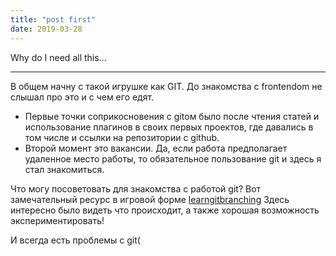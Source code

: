 ```yaml
---
title: "post first"
date: 2019-03-28
---
```


Why do I need all this...
- - - - 
В общем начну с такой игрушке как GIT. До знакомства с frontendom не слышал про это и с чем его едят. 
* Первые точки соприкосновения с gitом было после чтения статей и использование плагинов в своих первых проектов, где давались в том числе и ссылки на репозитории с github. 
* Второй момент это вакансии. Да, если работа предполагает удаленное место работы, то обязательное пользование git и здесь я стал знакомиться.


Что могу посоветовать для знакомства c работой git? Вот замечательный ресурс в игровой форме [learngitbranching](https://learngitbranching.js.org/) Здесь интересно было видеть что происходит, а также хорошая возможность экспериментировать!

И всегда есть проблемы с git(

